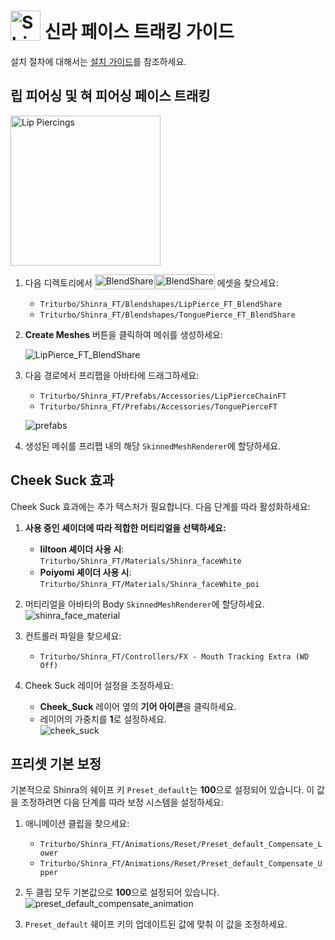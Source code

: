 # <img src="/face-tracking-addon/shinra/shinra_head_icon.png" alt="Shinra" style="width: 48px; height: 48px; vertical-align: -4px; display: inline;"/> 신라 페이스 트래킹 가이드

설치 절차에 대해서는 [설치 가이드](./installation-guide)를 참조하세요.

## 립 피어싱 및 혀 피어싱 페이스 트래킹

<img src="/face-tracking-addon/shinra/shinra_pierce.png" alt="Lip Piercings" style="width: 240px;"/>

1. 다음 디렉토리에서 [<img class="dark-only" src="/blendshare.png" alt="BlendShare" style="width: 96px; height: 24px; vertical-align: -5px; display: inline;"/><img class="light-only" src="/blendshare_light_mode.png" alt="BlendShare" style="width: 96px; height: 24px; vertical-align: -5px; display: inline;"/>](../blendshare) 에셋을 찾으세요:  
   - `Triturbo/Shinra_FT/Blendshapes/LipPierce_FT_BlendShare`  
   - `Triturbo/Shinra_FT/Blendshapes/TonguePierce_FT_BlendShare`  

2. **Create Meshes** 버튼을 클릭하여 메쉬를 생성하세요:

   ![LipPierce_FT_BlendShare](/face-tracking-addon/shinra/lip_pierce_blendshare.png)

3. 다음 경로에서 프리팹을 아바타에 드래그하세요:  
   - `Triturbo/Shinra_FT/Prefabs/Accessories/LipPierceChainFT`  
   - `Triturbo/Shinra_FT/Prefabs/Accessories/TonguePierceFT`  

   ![prefabs](/face-tracking-addon/shinra/prefabs.png)

4. 생성된 메쉬를 프리팹 내의 해당 `SkinnedMeshRenderer`에 할당하세요.

## Cheek Suck 효과

Cheek Suck 효과에는 추가 텍스처가 필요합니다. 다음 단계를 따라 활성화하세요:

1. **사용 중인 셰이더에 따라 적합한 머티리얼을 선택하세요:**  
   - **liltoon 셰이더 사용 시**: `Triturbo/Shinra_FT/Materials/Shinra_faceWhite`  
   - **Poiyomi 셰이더 사용 시**: `Triturbo/Shinra_FT/Materials/Shinra_faceWhite_poi`  

2. 머티리얼을 아바타의 Body `SkinnedMeshRenderer`에 할당하세요.  
![shinra_face_material](/face-tracking-addon/shinra/shinra_face_material.png)

1. 컨트롤러 파일을 찾으세요:  
   - `Triturbo/Shinra_FT/Controllers/FX - Mouth Tracking Extra (WD Off)`  

2. Cheek Suck 레이어 설정을 조정하세요:  
   - **Cheek_Suck** 레이어 옆의 **기어 아이콘**을 클릭하세요.  
   - 레이어의 가중치를 **1**로 설정하세요.  
![cheek_suck](/face-tracking-addon/shinra/cheek_suck.png)

## 프리셋 기본 보정

기본적으로 Shinra의 쉐이프 키 `Preset_default`는 **100**으로 설정되어 있습니다. 이 값을 조정하려면 다음 단계를 따라 보정 시스템을 설정하세요:

1. 애니메이션 클립을 찾으세요:  
   - `Triturbo/Shinra_FT/Animations/Reset/Preset_default_Compensate_Lower`  
   - `Triturbo/Shinra_FT/Animations/Reset/Preset_default_Compensate_Upper`  

2. 두 클립 모두 기본값으로 **100**으로 설정되어 있습니다.  
![preset_default_compensate_animation](/face-tracking-addon/shinra/preset_default_compensate_animation.png)

1. `Preset_default` 쉐이프 키의 업데이트된 값에 맞춰 이 값을 조정하세요.
